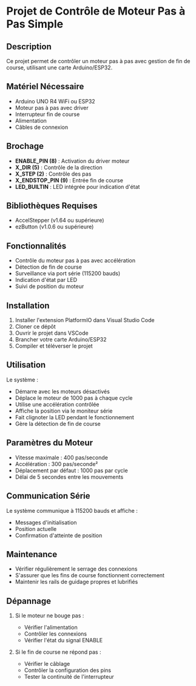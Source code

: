 # Projet de Contrôle de Moteur Pas à Pas Simple

## Description
Ce projet permet de contrôler un moteur pas à pas avec gestion de fin de course, utilisant une carte Arduino/ESP32.

## Matériel Nécessaire
- Arduino UNO R4 WiFi ou ESP32
- Moteur pas à pas avec driver
- Interrupteur fin de course
- Alimentation
- Câbles de connexion

## Brochage
- **ENABLE_PIN (8)** : Activation du driver moteur
- **X_DIR (5)** : Contrôle de la direction
- **X_STEP (2)** : Contrôle des pas
- **X_ENDSTOP_PIN (9)** : Entrée fin de course
- **LED_BUILTIN** : LED intégrée pour indication d'état

## Bibliothèques Requises
- AccelStepper (v1.64 ou supérieure)
- ezButton (v1.0.6 ou supérieure)

## Fonctionnalités
- Contrôle du moteur pas à pas avec accélération
- Détection de fin de course
- Surveillance via port série (115200 bauds)
- Indication d'état par LED
- Suivi de position du moteur

## Installation
1. Installer l'extension PlatformIO dans Visual Studio Code
2. Cloner ce dépôt
3. Ouvrir le projet dans VSCode
4. Brancher votre carte Arduino/ESP32
5. Compiler et téléverser le projet

## Utilisation
Le système :
- Démarre avec les moteurs désactivés
- Déplace le moteur de 1000 pas à chaque cycle
- Utilise une accélération contrôlée
- Affiche la position via le moniteur série
- Fait clignoter la LED pendant le fonctionnement
- Gère la détection de fin de course

## Paramètres du Moteur
- Vitesse maximale : 400 pas/seconde
- Accélération : 300 pas/seconde²
- Déplacement par défaut : 1000 pas par cycle
- Délai de 5 secondes entre les mouvements

## Communication Série
Le système communique à 115200 bauds et affiche :
- Messages d'initialisation
- Position actuelle
- Confirmation d'atteinte de position

## Maintenance
- Vérifier régulièrement le serrage des connexions
- S'assurer que les fins de course fonctionnent correctement
- Maintenir les rails de guidage propres et lubrifiés

## Dépannage
1. Si le moteur ne bouge pas :
   - Vérifier l'alimentation
   - Contrôler les connexions
   - Vérifier l'état du signal ENABLE

2. Si le fin de course ne répond pas :
   - Vérifier le câblage
   - Contrôler la configuration des pins
   - Tester la continuité de l'interrupteur
